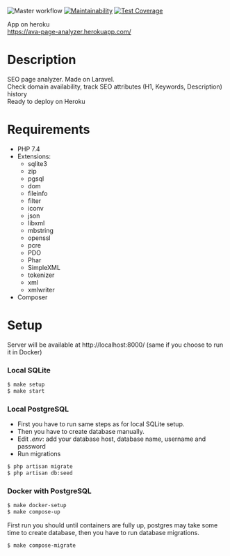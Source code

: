 ![Master workflow](https://github.com/ava239/php-project-lvl3/workflows/Master%20workflow/badge.svg)
[![Maintainability](https://api.codeclimate.com/v1/badges/ac9843b4a5fd30b00ff1/maintainability)](https://codeclimate.com/github/ava239/page-analyzer/maintainability)
[![Test Coverage](https://api.codeclimate.com/v1/badges/ac9843b4a5fd30b00ff1/test_coverage)](https://codeclimate.com/github/ava239/page-analyzer/test_coverage)

App on heroku  
https://ava-page-analyzer.herokuapp.com/

# Description
SEO page analyzer. Made on Laravel.  
Check domain availability, track SEO attributes (H1, Keywords, Description) history  
Ready to deploy on Heroku

# Requirements
- PHP 7.4
- Extensions:
    * sqlite3
    * zip
    * pgsql
    * dom
    * fileinfo
    * filter
    * iconv
    * json
    * libxml
    * mbstring
    * openssl
    * pcre
    * PDO
    * Phar
    * SimpleXML
    * tokenizer
    * xml
    * xmlwriter
- Composer
    
# Setup
Server will be available at http://localhost:8000/ (same if you choose to run it in Docker)
### Local SQLite
``` sh
$ make setup
$ make start
```
### Local PostgreSQL
- First you have to run same steps as for local SQLite setup.
- Then you have to create database manually.  
- Edit *.env*: add your database host, database name, username and password
- Run migrations
``` sh
$ php artisan migrate
$ php artisan db:seed
```

### Docker with PostgreSQL
``` sh
$ make docker-setup
$ make compose-up
```
First run you should until containers are fully up, postgres may take some time to create database, then you have to run database migrations.  
``` sh
$ make compose-migrate
```
